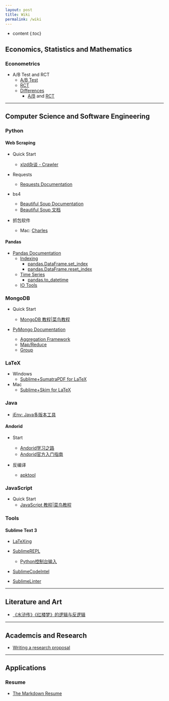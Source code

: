```yaml
---
layout: post
title: Wiki
permalink: /wiki
---
```


* content
{:toc}



Economics, Statistics and Mathematics
---------

### Econometrics

- A/B Test and RCT
  * [A/B Test](https://en.wikipedia.org/wiki/A/B_testing)
  * [RCT](https://en.wikipedia.org/wiki/Randomized_controlled_trial)
  * [Differences](https://ongamesndata.wordpress.com/2015/09/22/ab-testing-and-rcts-101/)
    * [A/B](https://hbr.org/2014/02/ab-testing-and-the-benefits-of-an-experimentation-culture) and [RCT](https://hbr.org/2016/03/a-refresher-on-randomized-controlled-experiments)


-------


Computer Science and Software Engineering
------

### Python
#### Web Scraping

- Quick Start
  * [xlzd杂谈 - Crawler](https://xlzd.me/tag/crawler/)

- Requests
  * [Requests Documentation](http://www.python-requests.org/en/master/)

- bs4
  * [Beautiful Soup Documentation](https://www.crummy.com/software/BeautifulSoup/bs4/doc/)
  * [Beautiful Soup 文档](http://beautifulsoup.readthedocs.io/zh_CN/latest/)

- 抓包软件
  * Mac: [Charles](http://bbs.utest.qq.com/283)

#### Pandas

- [Pandas Documentation](http://pandas.pydata.org/pandas-docs/stable/)
  * [Indexing](http://pandas.pydata.org/pandas-docs/stable/indexing.html)
      * [pandas.DataFrame.set_index](http://pandas.pydata.org/pandas-docs/stable/generated/pandas.DataFrame.set_index.html)
      * [pandas.DataFrame.reset_index](http://pandas.pydata.org/pandas-docs/stable/generated/pandas.DataFrame.reset_index.html)
  * [Time Series](http://pandas.pydata.org/pandas-docs/stable/timeseries.html)
      * [pandas.to_datetime](http://pandas.pydata.org/pandas-docs/stable/generated/pandas.to_datetime.html)
  * [IO Tools](http://pandas.pydata.org/pandas-docs/stable/io.html)

### MongoDB

- Quick Start
  * [MongoDB 教程\|菜鸟教程](http://www.runoob.com/mongodb/mongodb-tutorial.html)

- [PyMongo Documentation](http://api.mongodb.com/python/current/)
  * [Aggregation Framework](http://api.mongodb.com/python/current/examples/aggregation.html#aggregation-framework)
  * [Map/Reduce](http://api.mongodb.com/python/current/examples/aggregation.html#map-reduce)
  * [Group](http://api.mongodb.com/python/current/examples/aggregation.html#group)

### LaTeX

- Windows
  * [Sublime+SumatraPDF for LaTeX](http://www.jianshu.com/p/51ae1bb01885)
- Mac
  * [Sublime+Skim for LaTeX](http://painterlin.com/2014/08/10/Using-LaTeX-with-Sublime-and-Skim-for-Mac.html)

### Java

- [jEnv: Java多版本工具](http://boxingp.github.io/blog/2015/01/25/manage-multiple-versions-of-java-on-os-x/)

#### Andorid

- Start
  * [Andorid学习之路](http://stormzhang.com/android/2014/07/07/learn-android-from-rookie/)
  * [Andorid官方入门指南](https://developer.android.com/training/index.html)

- 反编译
  * [apktool](http://www.jianshu.com/p/c90024f61653)

### JavaScript 

- Quick Start
  * [JavaScript 教程\|菜鸟教程](http://www.runoob.com/js/js-tutorial.html)

### Tools
#### Sublime Text 3

- [LaTeXing](http://www.latexing.com/)

- [SublimeREPL](http://sublimerepl.readthedocs.io/en/latest/)
  * [Python控制台输入](https://github.com/CellerX/blog_md/blob/master/Python_让Sublime%20Text控制台支持输入.md)

- [SublimeCodeIntel](https://github.com/SublimeCodeIntel/SublimeCodeIntel)

- [SublimeLinter](https://github.com/SublimeLinter/SublimeLinter-for-ST2)


-----


Literature and Art
-----------

 - [《水浒传》《红楼梦》的逻辑与反逻辑](http://www.360doc.com/content/15/0712/13/21897053_484410731.shtml)


-----


Academcis and Research
--------

- [Writing a research proposal](http://libguides.usc.edu/writingguide/researchproposal)


------


Applications
------

### Resume
- [The Markdown Resume](https://mszep.github.io/pandoc_resume/)

